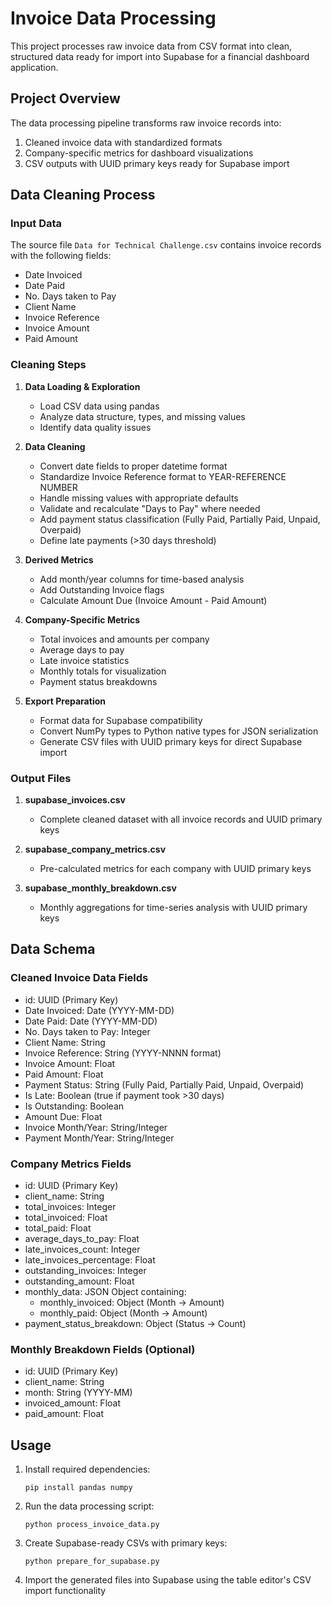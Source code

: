 # Invoice Data Processing

This project processes raw invoice data from CSV format into clean, structured data ready for import into Supabase for a financial dashboard application.

## Project Overview

The data processing pipeline transforms raw invoice records into:
1. Cleaned invoice data with standardized formats
2. Company-specific metrics for dashboard visualizations
3. CSV outputs with UUID primary keys ready for Supabase import

## Data Cleaning Process

### Input Data
The source file `Data for Technical Challenge.csv` contains invoice records with the following fields:
- Date Invoiced
- Date Paid
- No. Days taken to Pay
- Client Name
- Invoice Reference
- Invoice Amount
- Paid Amount

### Cleaning Steps

1. **Data Loading & Exploration**
   - Load CSV data using pandas
   - Analyze data structure, types, and missing values
   - Identify data quality issues

2. **Data Cleaning**
   - Convert date fields to proper datetime format
   - Standardize Invoice Reference format to YEAR-REFERENCE NUMBER
   - Handle missing values with appropriate defaults
   - Validate and recalculate "Days to Pay" where needed
   - Add payment status classification (Fully Paid, Partially Paid, Unpaid, Overpaid)
   - Define late payments (>30 days threshold)

3. **Derived Metrics**
   - Add month/year columns for time-based analysis
   - Add Outstanding Invoice flags
   - Calculate Amount Due (Invoice Amount - Paid Amount)

4. **Company-Specific Metrics**
   - Total invoices and amounts per company
   - Average days to pay
   - Late invoice statistics
   - Monthly totals for visualization
   - Payment status breakdowns

5. **Export Preparation**
   - Format data for Supabase compatibility
   - Convert NumPy types to Python native types for JSON serialization
   - Generate CSV files with UUID primary keys for direct Supabase import

### Output Files

1. **supabase_invoices.csv**
   - Complete cleaned dataset with all invoice records and UUID primary keys

2. **supabase_company_metrics.csv**
   - Pre-calculated metrics for each company with UUID primary keys

3. **supabase_monthly_breakdown.csv**
   - Monthly aggregations for time-series analysis with UUID primary keys

## Data Schema

### Cleaned Invoice Data Fields
- id: UUID (Primary Key)
- Date Invoiced: Date (YYYY-MM-DD)
- Date Paid: Date (YYYY-MM-DD)
- No. Days taken to Pay: Integer
- Client Name: String
- Invoice Reference: String (YYYY-NNNN format)
- Invoice Amount: Float
- Paid Amount: Float
- Payment Status: String (Fully Paid, Partially Paid, Unpaid, Overpaid)
- Is Late: Boolean (true if payment took >30 days)
- Is Outstanding: Boolean
- Amount Due: Float
- Invoice Month/Year: String/Integer
- Payment Month/Year: String/Integer

### Company Metrics Fields
- id: UUID (Primary Key)
- client_name: String
- total_invoices: Integer
- total_invoiced: Float
- total_paid: Float
- average_days_to_pay: Float
- late_invoices_count: Integer
- late_invoices_percentage: Float
- outstanding_invoices: Integer
- outstanding_amount: Float
- monthly_data: JSON Object containing:
  - monthly_invoiced: Object (Month -> Amount)
  - monthly_paid: Object (Month -> Amount)
- payment_status_breakdown: Object (Status -> Count)

### Monthly Breakdown Fields (Optional)
- id: UUID (Primary Key)
- client_name: String
- month: String (YYYY-MM)
- invoiced_amount: Float
- paid_amount: Float

## Usage

1. Install required dependencies:
   ```
   pip install pandas numpy
   ```

2. Run the data processing script:
   ```
   python process_invoice_data.py
   ```

3. Create Supabase-ready CSVs with primary keys:
   ```
   python prepare_for_supabase.py
   ```

4. Import the generated files into Supabase using the table editor's CSV import functionality
